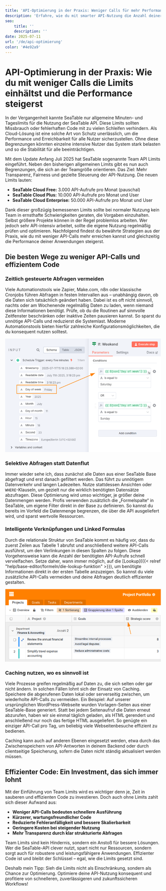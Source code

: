 ```yaml
---
title: 'API-Optimierung in der Praxis: Weniger Calls für mehr Performance'
description: 'Erfahre, wie du mit smarter API-Nutzung die Anzahl deiner API-Calls reduzierst, somit die Team Limits einhältst und gleichzeitig die Performance deiner Anwendungen nachhaltig steigerst.'
seo:
    title: ''
    description: ''
date: 2025-07-11
url: '/de/api-optimierung'
color: '#4e92a9'
---
```


# API-Optimierung in der Praxis: Wie du mit weniger Calls die Limits einhältst und die Performance steigerst

In der Vergangenheit kannte SeaTable nur allgemeine Minuten- und Tageslimits für die Nutzung der SeaTable API. Diese Limits sollten Missbrauch oder fehlerhaften Code mit zu vielen Schleifen verhindern. Als Cloud-Lösung ist eine solche Art von Schutz unerlässlich, um die Performance und Erreichbarkeit für alle Nutzer sicherzustellen. Ohne diese Begrenzungen könnten einzelne intensive Nutzer das System stark belasten und so die Stabilität für alle beeinträchtigen.

Mit dem Update Anfang Juli 2025 hat SeaTable sogenannte Team API Limits eingeführt. Neben den bisherigen allgemeinen Limits gibt es nun auch Begrenzungen, die sich an der Teamgröße orientieren. Das Ziel: Mehr Transparenz, Fairness und gezielte Steuerung der API-Nutzung. Die neuen Limits lauten:

- **SeaTable Cloud Free:** 3.000 API-Aufrufe pro Monat (pauschal)
- **SeaTable Cloud Plus:** 10.000 API-Aufrufe pro Monat und User
- **SeaTable Cloud Enterprise:** 50.000 API-Aufrufe pro Monat und User

Dank dieser großzügig bemessenen Limits sollte bei normaler Nutzung kein Team in ernsthafte Schwierigkeiten geraten, die Vorgaben einzuhalten. Selbst größere Projekte können in der Regel problemlos arbeiten. Wer jedoch sehr API-intensiv arbeitet, sollte die eigene Nutzung regelmäßig prüfen und optimieren. Nachfolgend findest du bewährte Strategien aus der Praxis, wie du mit weniger API-Calls mehr erreichen kannst und gleichzeitig die Performance deiner Anwendungen steigerst.

## Die besten Wege zu weniger API-Calls und effizientem Code

### Zeitlich gesteuerte Abfragen vermeiden

Viele Automationstools wie Zapier, Make.com, n8n oder klassische Cronjobs führen Abfragen in festen Intervallen aus – unabhängig davon, ob die Daten sich tatsächlich geändert haben. Dabei ist es oft nicht sinnvoll, nachts oder am Wochenende regelmäßig Daten zu laden, wenn niemand diese Informationen benötigt. Prüfe, ob du die Routinen auf sinnvolle Zeitfenster beschränken oder inaktive Zeiten pausieren kannst. So sparst du unnötige API-Calls und reduzierst die Systemlast. Moderne Automationstools bieten hierfür zahlreiche Konfigurationsmöglichkeiten, die du konsequent nutzen solltest.

![Automationen müssen häufig nicht rund um die Uhr laufen](n8n-limit-schedule.png 'Diese IF-Abfrage in n8n, pausiert z.B. die Ausführung am Wochenende.')

### Selektive Abfragen statt Datenflut

Immer wieder sehe ich, dass zunächst alle Daten aus einer SeaTable Base abgefragt und erst danach gefiltert werden. Das führt zu unnötigem Datenverkehr und langen Ladezeiten. Nutze stattdessen Ansichten oder `WHERE`-Klauseln, um gezielt nur die wirklich benötigten Datensätze abzufragen. Diese Optimierung wird umso wichtiger, je größer deine Datenmengen werden. Profis verwenden zusätzlich die „Formelspalte“ in SeaTable, um eigene Filter direkt in der Base zu definieren. So kannst du bereits im Vorfeld die Datenmenge begrenzen, die über die API ausgeliefert wird, und sparst wertvolle Ressourcen.

### Intelligente Verknüpfungen und Linked Formulas

Durch die relationale Struktur von SeaTable kommt es häufig vor, dass du zuerst Zeilen aus Tabelle 1 abrufst und anschließend weitere API-Calls ausführst, um den Verlinkungen in diesen Spalten zu folgen. Diese Vorgehensweise kann die Anzahl der benötigten API-Aufrufe schnell vervielfachen. Setze daher, wann immer möglich, auf die [Lookup]({{< relref "help/base-editor/formeln/die-lookup-funktion" >}}), um benötigte Informationen direkt in der ersten Tabelle anzuzeigen. So kannst du viele zusätzliche API-Calls vermeiden und deine Abfragen deutlich effizienter gestalten.

![](use-link-formula-columns.png 'Hole relevante Informationen per Lookup in die Haupttabelle, um erneute API-Calls zu vermeiden')

### Caching nutzen, wo es sinnvoll ist

Viele Prozesse greifen regelmäßig auf Daten zu, die sich selten oder gar nicht ändern. In solchen Fällen lohnt sich der Einsatz von Caching. Speichere die abgerufenen Daten lokal oder serverseitig zwischen, um wiederholte API-Calls zu vermeiden. Ein Beispiel: Auf unserer ursprünglichen WordPress-Webseite wurden Vorlagen-Seiten aus einer SeaTable-Base generiert. Statt bei jedem Seitenaufruf die Daten erneut abzurufen, haben wir sie einmal täglich geladen, als HTML gerendert und anschließend nur noch das fertige HTML ausgeliefert. So genügte ein einziger API-Call pro Tag, um beliebig viele Webseitenbesuche effizient zu bedienen.

Caching kann auch auf anderen Ebenen eingesetzt werden, etwa durch das Zwischenspeichern von API-Antworten in deinem Backend oder durch clientseitige Speicherung, sofern die Daten nicht ständig aktualisiert werden müssen.

## Effizienter Code: Ein Investment, das sich immer lohnt

Mit der Einführung von Team Limits wird es wichtiger denn je, Zeit in sauberen und effizienten Code zu investieren. Doch auch ohne Limits zahlt sich dieser Aufwand aus:

- **Weniger API-Calls bedeuten schnellere Ausführung**
- **Kürzerer, wartungsfreundlicher Code**
- **Reduzierte Fehleranfälligkeit und bessere Skalierbarkeit**
- **Geringere Kosten bei steigender Nutzung**
- **Mehr Transparenz durch klar strukturierte Abfragen**

Team Limits sind kein Hindernis, sondern ein Anstoß für bessere Lösungen. Wer die SeaTable-API clever nutzt, spart nicht nur Ressourcen, sondern sorgt auch für robustere und leistungsfähigere Anwendungen. Effizienter Code ist und bleibt der Schlüssel – egal, wie die Limits gesetzt sind.

Deshalb mein Tipp: Sieh die Limits nicht als Einschränkung, sondern als Chance zur Optimierung. Optimiere deine API-Nutzung konsequent und profitiere von schnelleren, zuverlässigeren und zukunftssicheren Workflows!
